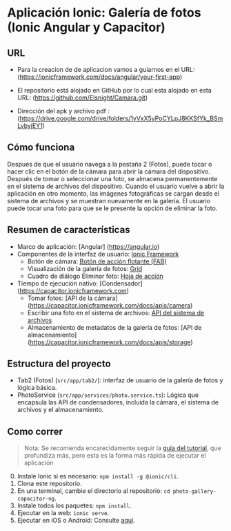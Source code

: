 # Aplicación Ionic: Galería de fotos (Ionic Angular y Capacitor)

## URL 
* Para la creacion de de aplicacion vamos a guiarnos en el URL: (https://ionicframework.com/docs/angular/your-first-app)

* El repositorio está alojado en GitHub por lo cual esta alojado en esta URL: (https://github.com/Elsnight/Camara.git)

* Dirección del apk y archivo pdf : (https://drive.google.com/drive/folders/1yVxX5yPoCYLpJ8KKSfYk_BSmLvbyjEY1)

## Cómo funciona

Después de que el usuario navega a la pestaña 2 (Fotos), puede tocar o hacer clic en el botón de la cámara para abrir la cámara del dispositivo. Después de tomar o seleccionar una foto, se almacena permanentemente en el sistema de archivos del dispositivo. Cuando el usuario vuelve a abrir la aplicación en otro momento, las imágenes fotográficas se cargan desde el sistema de archivos y se muestran nuevamente en la galería. El usuario puede tocar una foto para que se le presente la opción de eliminar la foto.

## Resumen de características
* Marco de aplicación: [Angular] (https://angular.io)
* Componentes de la interfaz de usuario: [Ionic Framework](https://ionicframework.com/docs/components)
  * Botón de cámara: [Botón de acción flotante (FAB)](https://ionicframework.com/docs/api/fab)
  * Visualización de la galería de fotos: [Grid](https://ionicframework.com/docs/api/grid)
  * Cuadro de diálogo Eliminar foto: [Hoja de acción](https://ionicframework.com/docs/api/action-sheet)
* Tiempo de ejecución nativo: [Condensador] (https://capacitor.ionicframework.com)
  * Tomar fotos: [API de la cámara] (https://capacitor.ionicframework.com/docs/apis/camera)
  * Escribir una foto en el sistema de archivos: [API del sistema de archivos](https://capacitor.ionicframework.com/docs/apis/filesystem)
  * Almacenamiento de metadatos de la galería de fotos: [API de almacenamiento] (https://capacitor.ionicframework.com/docs/apis/storage)

## Estructura del proyecto
* Tab2 (Fotos) (`src/app/tab2/`): interfaz de usuario de la galería de fotos y lógica básica.
* PhotoService (`src/app/services/photo.service.ts`): Lógica que encapsula las API de condensadores, incluida la cámara, el sistema de archivos y el almacenamiento.

## Como correr

> Nota: Se recomienda encarecidamente seguir la [guía del tutorial](https://ionicframework.com/docs/angular/your-first-app), que profundiza más, pero esta es la forma más rápida de ejecutar el aplicación

0) Instale Ionic si es necesario: `npm install -g @ionic/cli`.
1) Clona este repositorio.
2) En una terminal, cambie el directorio al repositorio: `cd photo-gallery-capacitor-ng`.
3) Instale todos los paquetes: `npm install`.
4) Ejecutar en la web: `ionic serve`.
5) Ejecutar en iOS o Android: Consulte [aquí](https://ionicframework.com/docs/building/running).
